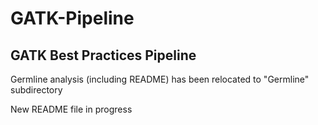 # GATK-Pipeline
## GATK Best Practices Pipeline

Germline analysis (including README) has been relocated to "Germline" subdirectory

New README file in progress
